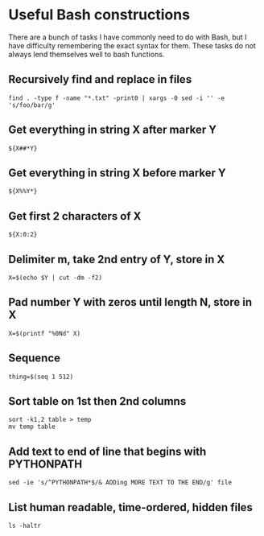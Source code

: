 # Useful Bash constructions

There are a bunch of tasks I have commonly need to do with Bash,
but I have difficulty remembering the exact syntax for them. These
tasks do not always lend themselves well to bash functions.

## Recursively find and replace in files
```shell
find . -type f -name "*.txt" -print0 | xargs -0 sed -i '' -e 's/foo/bar/g'
```

## Get everything in string X after marker Y
```shell
${X##*Y}
```

## Get everything in string X before marker Y
```shell
${X%%Y*}
```

## Get first 2 characters of X
```shell
${X:0:2}
```

## Delimiter m, take 2nd entry of Y, store in X
```shell
X=$(echo $Y | cut -dm -f2)
```

## Pad number Y with zeros until length N, store in X
```shell
X=$(printf "%0Nd" X)
```

## Sequence
```shell
thing=$(seq 1 512)
```

## Sort table on 1st then 2nd columns
```shell
sort -k1,2 table > temp
mv temp table
```

## Add text to end of line that begins with PYTHONPATH
```shell 
sed -ie 's/^PYTHONPATH*$/& ADDing MORE TEXT TO THE END/g' file
```

## List human readable, time-ordered, hidden files
```shell 
ls -haltr
```


